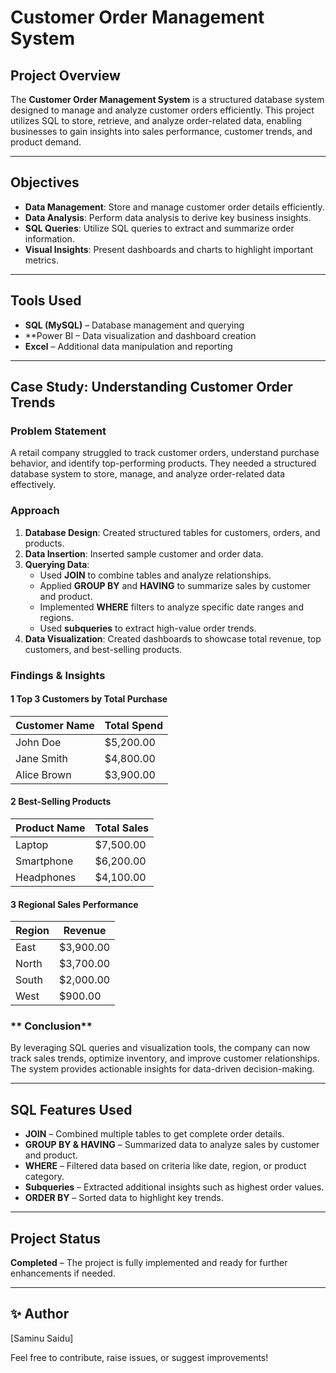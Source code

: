 # Customer Order Management System

##  Project Overview
The **Customer Order Management System** is a structured database system designed to manage and analyze customer orders efficiently. This project utilizes SQL to store, retrieve, and analyze order-related data, enabling businesses to gain insights into sales performance, customer trends, and product demand.

---

## Objectives
- **Data Management**: Store and manage customer order details efficiently.
- **Data Analysis**: Perform data analysis to derive key business insights.
- **SQL Queries**: Utilize SQL queries to extract and summarize order information.
- **Visual Insights**: Present dashboards and charts to highlight important metrics.

---

## Tools Used
- **SQL (MySQL)** – Database management and querying
- **Power BI – Data visualization and dashboard creation
- **Excel** – Additional data manipulation and reporting

---

## Case Study: Understanding Customer Order Trends

### **Problem Statement**
A retail company struggled to track customer orders, understand purchase behavior, and identify top-performing products. They needed a structured database system to store, manage, and analyze order-related data effectively.

### **Approach**
1. **Database Design**: Created structured tables for customers, orders, and products.
2. **Data Insertion**: Inserted sample customer and order data.
3. **Querying Data**:
   - Used **JOIN** to combine tables and analyze relationships.
   - Applied **GROUP BY** and **HAVING** to summarize sales by customer and product.
   - Implemented **WHERE** filters to analyze specific date ranges and regions.
   - Used **subqueries** to extract high-value order trends.
4. **Data Visualization**: Created dashboards to showcase total revenue, top customers, and best-selling products.

### **Findings & Insights**
#### 1 Top 3 Customers by Total Purchase
| Customer Name | Total Spend |
|--------------|------------|
| John Doe     | $5,200.00  |
| Jane Smith   | $4,800.00  |
| Alice Brown  | $3,900.00  |

#### 2 Best-Selling Products
| Product Name  | Total Sales |
|--------------|------------|
| Laptop       | $7,500.00  |
| Smartphone   | $6,200.00  |
| Headphones   | $4,100.00  |

#### 3 Regional Sales Performance
| Region  | Revenue  |
|---------|---------|
| East    | $3,900.00 |
| North   | $3,700.00 |
| South   | $2,000.00 |
| West    | $900.00 |

### ** Conclusion**
By leveraging SQL queries and visualization tools, the company can now track sales trends, optimize inventory, and improve customer relationships. The system provides actionable insights for data-driven decision-making.

---

##  SQL Features Used
- **JOIN** – Combined multiple tables to get complete order details.
- **GROUP BY & HAVING** – Summarized data to analyze sales by customer and product.
- **WHERE** – Filtered data based on criteria like date, region, or product category.
- **Subqueries** – Extracted additional insights such as highest order values.
- **ORDER BY** – Sorted data to highlight key trends.

---


##  Project Status
 **Completed** – The project is fully implemented and ready for further enhancements if needed.

---

## ✨ Author
 [Saminu Saidu]

 Feel free to contribute, raise issues, or suggest improvements!
